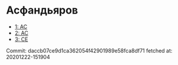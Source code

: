 # Асфандьяров
- [1: AC](1.md)
- [2: AC](2.md)
- [3: CE](3.md)

Commit: daccb07ce9d1ca362054f42901989e58fca8df71
 fetched at: 20201222-151904
